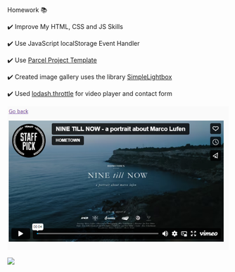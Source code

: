 Homework 📚

✔️ Improve My HTML, CSS and JS Skills

✔️ Use JavaScript localStorage Event Handler

✔️ Use [Parcel Project Template](https://github.com/goitacademy/parcel-project-template)

✔️  Created image gallery uses the library [SimpleLightbox](https://simplelightbox.com)

✔️ Used [lodash.throttle](https://www.npmjs.com/package/lodash.throttle) for video player and contact form

![first screen](https://github.com/daria-hryshchenko/Vanilla-JS-ProJects-USE-Lodash/blob/main/video-player.png)




![](https://media.giphy.com/media/L8K62iTDkzGX6/giphy.gif)
